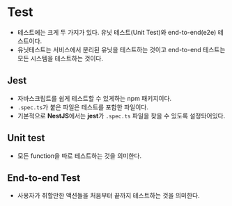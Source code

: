 # Test

- 테스트에는 크게 두 가지가 있다. 유닛 테스트(Unit Test)와 end-to-end(e2e) 테스트이다.
- 유닛테스트는 서비스에서 분리된 유닛을 테스트하는 것이고 end-to-end 테스트는 모든 시스템을 테스트하는 것이다.

## Jest
- 자바스크립트를 쉽게 테스트할 수 있게하는 npm 패키지이다.
- `.spec.ts`가 붙은 파일은 테스트를 포함한 파일이다.
- 기본적으로 **NestJS**에서는 **jest**가 `.spec.ts` 파일을 찾을 수 있도록 설정돠어있다.

## Unit test
- 모든 function을 따로 테스트하는 것을 의미한다.

## End-to-end Test
- 사용자가 취할만한 액션들을 처음부터 끝까지 테스트하는 것을 의미한다.